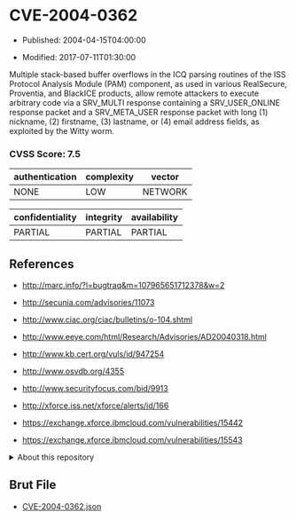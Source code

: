 # CVE-2004-0362

- Published: 2004-04-15T04:00:00

- Modified: 2017-07-11T01:30:00

Multiple stack-based buffer overflows in the ICQ parsing routines of the ISS Protocol Analysis Module (PAM) component, as used in various RealSecure, Proventia, and BlackICE products, allow remote attackers to execute arbitrary code via a SRV_MULTI response containing a SRV_USER_ONLINE response packet and a SRV_META_USER response packet with long (1) nickname, (2) firstname, (3) lastname, or (4) email address fields, as exploited by the Witty worm.

### CVSS Score: **7.5**

| authentication | complexity | vector |
| --- | --- | --- |
| NONE | LOW | NETWORK |

| confidentiality | integrity | availability |
| --- | --- | --- |
| PARTIAL | PARTIAL | PARTIAL |

## References

* http://marc.info/?l=bugtraq&m=107965651712378&w=2

* http://secunia.com/advisories/11073

* http://www.ciac.org/ciac/bulletins/o-104.shtml

* http://www.eeye.com/html/Research/Advisories/AD20040318.html

* http://www.kb.cert.org/vuls/id/947254

* http://www.osvdb.org/4355

* http://www.securityfocus.com/bid/9913

* http://xforce.iss.net/xforce/alerts/id/166

* https://exchange.xforce.ibmcloud.com/vulnerabilities/15442

* https://exchange.xforce.ibmcloud.com/vulnerabilities/15543

<details>
<summary>About this repository</summary> 

  This repository is part of the project [Live Hack CVE](https://github.com/Live-Hack-CVE). Main website can be found [www.live-hack.org](https://www.live-hack.org) 
  
  Made by [Sn0wAlice](https://github.com/Sn0wAlice) for the people that care about security and need to have a feed of the latest CVEs. Hope you enjoy it, don't forget to star the repo and follow me on [Twitter](https://twitter.com/Sn0wAlice) and [Github](https://github.com/Sn0wAlice). And that is my [personnal website](https://www.alice-snow.me/)

  - [Home Page](https://github.com/Live-Hack-CVE)
  - [Framework](https://github.com/Live-Hack-CVE/cve-framework)
  - [CVE database](https://github.com/Live-Hack-CVE/full_database)
  - [Changelog](https://github.com/Live-Hack-CVE/Changelog)
</details>

## Brut File

* [CVE-2004-0362.json](https://raw.githubusercontent.com/Live-Hack-CVE/full_database/main/cves/2004/CVE-2004-0362.json)

